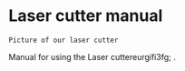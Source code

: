 # Laser cutter manual

```text
Picture of our laser cutter
```

Manual for using the Laser cuttereurgifi3fg;  .

